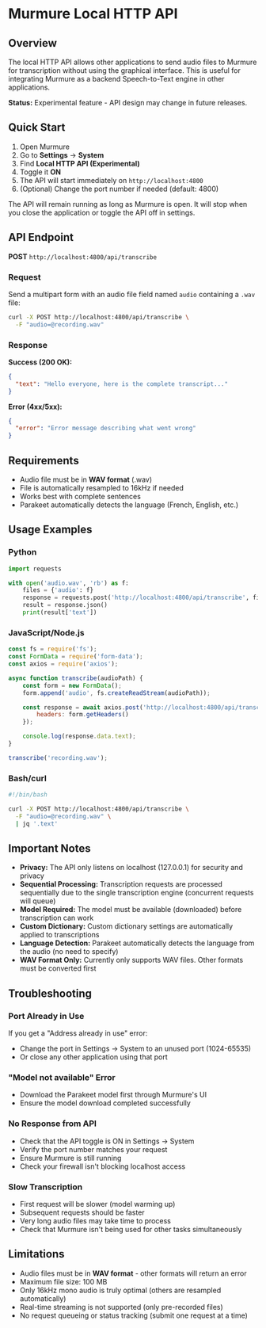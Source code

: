 # Murmure Local HTTP API

## Overview

The local HTTP API allows other applications to send audio files to Murmure for transcription without using the graphical interface. This is useful for integrating Murmure as a backend Speech-to-Text engine in other applications.

**Status:** Experimental feature - API design may change in future releases.

## Quick Start

1. Open Murmure
2. Go to **Settings** → **System**
3. Find **Local HTTP API (Experimental)**
4. Toggle it **ON**
5. The API will start immediately on `http://localhost:4800`
6. (Optional) Change the port number if needed (default: 4800)

The API will remain running as long as Murmure is open. It will stop when you close the application or toggle the API off in settings.

## API Endpoint

**POST** `http://localhost:4800/api/transcribe`

### Request

Send a multipart form with an audio file field named `audio` containing a `.wav` file:

```bash
curl -X POST http://localhost:4800/api/transcribe \
  -F "audio=@recording.wav"
```

### Response

**Success (200 OK):**
```json
{
  "text": "Hello everyone, here is the complete transcript..."
}
```

**Error (4xx/5xx):**
```json
{
  "error": "Error message describing what went wrong"
}
```

## Requirements

- Audio file must be in **WAV format** (.wav)
- File is automatically resampled to 16kHz if needed
- Works best with complete sentences
- Parakeet automatically detects the language (French, English, etc.)

## Usage Examples

### Python

```python
import requests

with open('audio.wav', 'rb') as f:
    files = {'audio': f}
    response = requests.post('http://localhost:4800/api/transcribe', files=files)
    result = response.json()
    print(result['text'])
```

### JavaScript/Node.js

```javascript
const fs = require('fs');
const FormData = require('form-data');
const axios = require('axios');

async function transcribe(audioPath) {
    const form = new FormData();
    form.append('audio', fs.createReadStream(audioPath));

    const response = await axios.post('http://localhost:4800/api/transcribe', form, {
        headers: form.getHeaders()
    });

    console.log(response.data.text);
}

transcribe('recording.wav');
```

### Bash/curl

```bash
#!/bin/bash

curl -X POST http://localhost:4800/api/transcribe \
  -F "audio=@recording.wav" \
  | jq '.text'
```

## Important Notes

- **Privacy:** The API only listens on localhost (127.0.0.1) for security and privacy
- **Sequential Processing:** Transcription requests are processed sequentially due to the single transcription engine (concurrent requests will queue)
- **Model Required:** The model must be available (downloaded) before transcription can work
- **Custom Dictionary:** Custom dictionary settings are automatically applied to transcriptions
- **Language Detection:** Parakeet automatically detects the language from the audio (no need to specify)
- **WAV Format Only:** Currently only supports WAV files. Other formats must be converted first

## Troubleshooting

### Port Already in Use
If you get a "Address already in use" error:
- Change the port in Settings → System to an unused port (1024-65535)
- Or close any other application using that port

### "Model not available" Error
- Download the Parakeet model first through Murmure's UI
- Ensure the model download completed successfully

### No Response from API
- Check that the API toggle is ON in Settings → System
- Verify the port number matches your request
- Ensure Murmure is still running
- Check your firewall isn't blocking localhost access

### Slow Transcription
- First request will be slower (model warming up)
- Subsequent requests should be faster
- Very long audio files may take time to process
- Check that Murmure isn't being used for other tasks simultaneously

## Limitations

- Audio files must be in **WAV format** - other formats will return an error
- Maximum file size: 100 MB
- Only 16kHz mono audio is truly optimal (others are resampled automatically)
- Real-time streaming is not supported (only pre-recorded files)
- No request queueing or status tracking (submit one request at a time)
